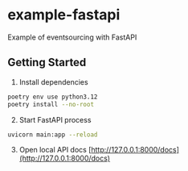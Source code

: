 # example-fastapi
Example of eventsourcing with FastAPI

## Getting Started
1. Install dependencies
```zsh
poetry env use python3.12
poetry install --no-root
```
2. Start FastAPI process
```zsh
uvicorn main:app --reload
```
3. Open local API docs [http://127.0.0.1:8000/docs](http://127.0.0.1:8000/docs)
